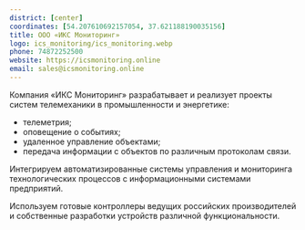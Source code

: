 ```yaml
---
district: [center]
coordinates: [54.207610692157054, 37.621188190035156]
title: ООО «ИКС Мониторинг»
logo: ics_monitoring/ics_monitoring.webp
phone: 74872252500
website: https://icsmonitoring.online
email: sales@icsmonitoring.online
---
```


Компания «ИКС Мониторинг» разрабатывает и реализует проекты систем телемеханики в промышленности и энергетике:
* телеметрия;
* оповещение о событиях;
* удаленное управление объектами;
* передача информации с объектов по различным протоколам связи.


Интегрируем автоматизированные системы управления и мониторинга технологических процессов с информационными системами предприятий.

Используем готовые контроллеры ведущих российских производителей и собственные разработки устройств различной функциональности.
